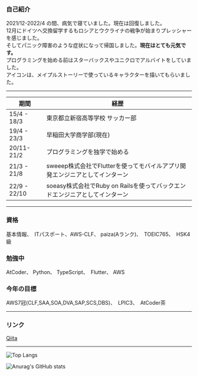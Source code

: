 ### 自己紹介

2021/12-2022/4 の間、病気で寝ていました。現在は回復しました。<br>
12月にドイツへ交換留学するもロシアとウクライナの戦争が始まりプレッシャーを感じました。<br>
そしてパニック障害のような症状になって帰国しました。**現在はとても元気です。**<br>
プログラミングを始める前はスターバックスやユニクロでアルバイトをしていました。<br>
アイコンは、メイプルストーリーで使っているキャラクターを描いてもらいました。

---


|  期間  |  経歴  |
| ---- | ---- |
|  15/4 - 18/3  |東京都立新宿高等学校 サッカー部|
|  19/4 - 23/3  |早稲田大学商学部(現在)|
|  20/11- 21/2  |プログラミングを独学で始める|
|  21/3 - 21/8  |sweeep株式会社でFlutterを使ってモバイルアプリ開発エンジニアとしてインターン|
|  22/9 - 22/10 |soeasy株式会社でRuby on Railsを使ってバックエンドエンジニアとしてインターン|

---


### 資格
基本情報、　ITパスポート、AWS-CLF、 paiza(Aランク)、　TOEIC765、　HSK4級

### 勉強中
AtCoder、 Python、 TypeScript、　Flutter、 AWS

### 今年の目標
AWS7冠(CLF,SAA,SOA,DVA,SAP,SCS,DBS)、　LPIC3、　AtCoder茶

---

### リンク

[Qiita](https://qiita.com/Naga_Ayuu)

---

![Top Langs](https://github-readme-stats.vercel.app/api/top-langs/?username=AyumuNagae&layout=compact)

![Anurag's GitHub stats](https://github-readme-stats.vercel.app/api?username=AyumuNagae)

